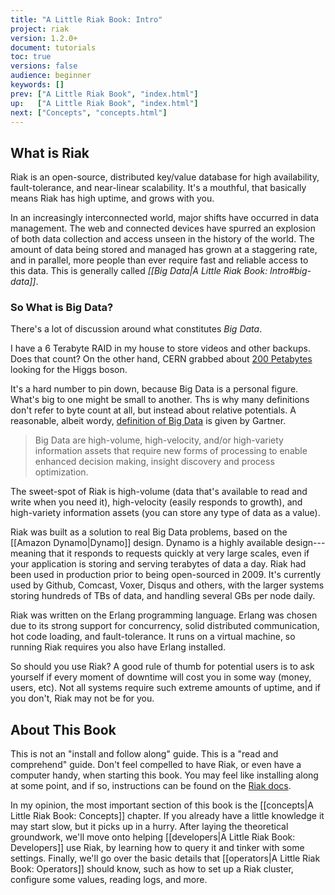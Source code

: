 ```yaml
---
title: "A Little Riak Book: Intro"
project: riak
version: 1.2.0+
document: tutorials
toc: true
versions: false
audience: beginner
keywords: []
prev: ["A Little Riak Book", "index.html"]
up:   ["A Little Riak Book", "index.html"]
next: ["Concepts", "concepts.html"]
---
```


<!-- As current users will tell you, Riak "just works". This is a testament to Riak's design, but has the downside where you can run a cluster for quite a long time without knowing how it works. This short manual is an attempt at resolving that conflict.
 -->

## What is Riak

Riak is an open-source, distributed key/value database for high availability, fault-tolerance, and near-linear scalability. It's a mouthful, that basically means Riak has high uptime, and grows with you.

<!-- Data has become more available, more valuable in the aggregate, and easier to access. -->

In an increasingly interconnected world, major shifts have occurred in data management. The web and connected devices have spurred an explosion of both data collection and access unseen in the history of the world. The amount of data being stored and managed has grown at a staggering rate, and in parallel, more people than ever require fast and reliable access to this data. This is generally called *[[Big Data|A Little Riak Book: Intro#big-data]]*.

<aside id="big-data" class="sidebar"><h3>So What is Big Data?</h3>

There's a lot of discussion around what constitutes <em>Big Data</em>.

I have a 6 Terabyte RAID in my house to store videos and other backups. Does that count? On the other hand, CERN grabbed about [200 Petabytes](http://www.itbusinessedge.com/cm/blogs/lawson/the-big-data-software-problem-behind-cerns-higgs-boson-hunt/?cs=50736) looking for the Higgs boson.

It's a hard number to pin down, because Big Data is a personal figure. What's big to one might be small to another. Ths is why many definitions don't refer to byte count at all, but instead about relative potentials. A reasonable, albeit wordy, [definition of Big Data](http://www.gartner.com/DisplayDocument?ref=clientFriendlyUrl&id=2057415) is given by Gartner.

<blockquote>Big Data are high-volume, high-velocity, and/or high-variety information assets that require new forms of processing to enable enhanced decision making, insight discovery and process optimization.</blockquote>
</aside>

The sweet-spot of Riak is high-volume (data that's available to read and write when you need it), high-velocity (easily responds to growth), and high-variety information assets (you can store any type of data as a value).

<!-- But Riak was also built to be easy to operate and remain highly available at all times, while respecting the reality of consistency tradeoffs at scale. -->

Riak was built as a solution to real Big Data problems, based on the [[Amazon Dynamo|Dynamo]] design. Dynamo is a highly available design---meaning that it responds to requests quickly at very large scales, even if your application is storing and serving terabytes of data a day. Riak had been used in production prior to being open-sourced in 2009. It's currently used by Github, Comcast, Voxer, Disqus and others, with the larger systems storing hundreds of TBs of data, and handling several GBs per node daily.

Riak was written on the Erlang programming language. Erlang was chosen due to its strong support for concurrency, solid distributed communication, hot code loading, and fault-tolerance. It runs on a virtual machine, so running Riak requires you also have Erlang installed.

So should you use Riak? A good rule of thumb for potential users is to ask yourself if every moment of downtime will cost you in some way (money, users, etc). Not all systems require such extreme amounts of uptime, and if you don't, Riak may not be for you.

## About This Book

This is not an "install and follow along" guide. This is a "read and comprehend" guide. Don't feel compelled to have Riak, or even have a computer handy, when starting this book. You may feel like installing along at some point, and if so, instructions can be found on the [Riak docs](http://docs.basho.com).

In my opinion, the most important section of this book is the [[concepts|A Little Riak Book: Concepts]] chapter. If you already have a little knowledge it may start slow, but it picks up in a hurry. After laying the theoretical groundwork, we'll move onto helping [[developers|A Little Riak Book: Developers]] use Riak, by learning how to query it and tinker with some settings. Finally, we'll go over the basic details that [[operators|A Little Riak Book: Operators]] should know, such as how to set up a Riak cluster, configure some values, reading logs, and more.
